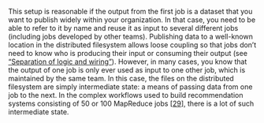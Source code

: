 
This setup is reasonable if the output from the first job is a dataset that you want to publish
widely within your organization. In that case, you need to be able to refer to it by name and reuse
it as input to several different jobs (including jobs developed by other teams). Publishing data to
a well-known location in the distributed filesystem allows loose coupling so that jobs don’t need
to know who is producing their input or consuming their output (see [“Separation of logic and wiring”](#sec_batch_logic_wiring)). 
However, in many cases, you know that the output of one job is only ever used as input to one other
job, which is maintained by the same team. In this case, the files on the distributed filesystem are
simply intermediate state: a means of passing data from one job to the next. In the complex
workflows used to build recommendation systems consisting of 50 or 100 MapReduce jobs
[[29](ch10.html#Sumbaly2013eh)], there is a lot of such intermediate
state.